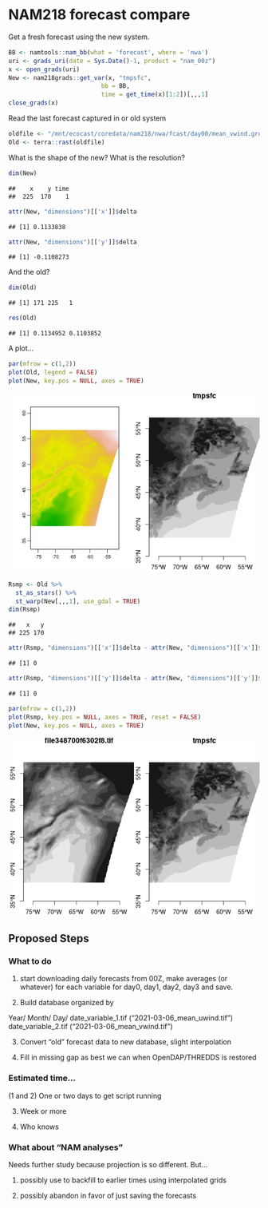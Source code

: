 NAM218 forecast compare
================

Get a fresh forecast using the new system.

``` r
BB <- namtools::nam_bb(what = 'forecast', where = 'nwa')
uri <- grads_uri(date = Sys.Date()-1, product = "nam_00z")
x <- open_grads(uri)
New <- nam218grads::get_var(x, "tmpsfc",
                          bb = BB,
                          time = get_time(x)[1:2])[,,,1]
close_grads(x)
```

Read the last forecast captured in or old system

``` r
oldfile <- "/mnt/ecocast/coredata/nam218/nwa/fcast/day00/mean_vwind.grd"
Old <- terra::rast(oldfile)
```

What is the shape of the new? What is the resolution?

``` r
dim(New)
```

    ##    x    y time 
    ##  225  170    1

``` r
attr(New, "dimensions")[['x']]$delta
```

    ## [1] 0.1133838

``` r
attr(New, "dimensions")[['y']]$delta
```

    ## [1] -0.1108273

And the old?

``` r
dim(Old)
```

    ## [1] 171 225   1

``` r
res(Old)
```

    ## [1] 0.1134952 0.1103852

A plot…

``` r
par(mfrow = c(1,2))
plot(Old, legend = FALSE)
plot(New, key.pos = NULL, axes = TRUE)
```

![](compare_files/figure-gfm/plot-1.png)<!-- -->

``` r
Rsmp <- Old %>%
  st_as_stars() %>%
  st_warp(New[,,,1], use_gdal = TRUE)
dim(Rsmp)
```

    ##   x   y 
    ## 225 170

``` r
attr(Rsmp, "dimensions")[['x']]$delta - attr(New, "dimensions")[['x']]$delta
```

    ## [1] 0

``` r
attr(Rsmp, "dimensions")[['y']]$delta - attr(New, "dimensions")[['y']]$delta
```

    ## [1] 0

``` r
par(mfrow = c(1,2))
plot(Rsmp, key.pos = NULL, axes = TRUE, reset = FALSE)
plot(New, key.pos = NULL, axes = TRUE)
```

![](compare_files/figure-gfm/plot_resampled-1.png)<!-- -->

## Proposed Steps

### What to do

1)  start downloading daily forecasts from 00Z, make averages (or
    whatever) for each variable for day0, day1, day2, day3 and save.

2)  Build database organized by

Year/ Month/ Day/ date\_variable\_1.tif (“2021-03-06\_mean\_uwind.tif”)
date\_variable\_2.tif (“2021-03-06\_mean\_vwind.tif”)

3)  Convert “old” forecast data to new database, slight interpolation

4)  Fill in missing gap as best we can when OpenDAP/THREDDS is restored

### Estimated time…

(1 and 2) One or two days to get script running

3)  Week or more

4)  Who knows

### What about “NAM analyses”

Needs further study because projection is so different. But…

1)  possibly use to backfill to earlier times using interpolated grids

2)  possibly abandon in favor of just saving the forecasts
